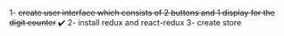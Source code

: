 1- ~~create user interface which consists of 2 buttons
and 1 display for the digit counter~~ :heavy_check_mark:
2- install redux and react-redux
3- create store
